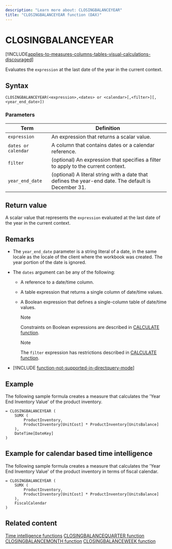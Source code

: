 ```yaml
---
description: "Learn more about: CLOSINGBALANCEYEAR"
title: "CLOSINGBALANCEYEAR function (DAX)"
---
```

# CLOSINGBALANCEYEAR

[!INCLUDE[applies-to-measures-columns-tables-visual-calculations-discouraged](includes/applies-to-measures-columns-tables-visual-calculations-discouraged.md)]

Evaluates the `expression` at the last date of the year in the current context.

## Syntax

```
CLOSINGBALANCEYEAR(<expression>,<dates> or <calendar>[,<filter>][,<year_end_date>])
```

### Parameters

|Term|Definition|
|--------|--------------|
|`expression`|An expression that returns a scalar value.|
|`dates or calendar`|A column that contains dates or a calendar reference.|
|`filter`|(optional) An expression that specifies a filter to apply to the current context.|
|`year_end_date`|(optional) A literal string with a date that defines the year-end date. The default is December 31.|

## Return value

A scalar value that represents the `expression` evaluated at the last date of the year in the current context.

## Remarks

- The `year_end_date` parameter is a string literal of a date, in the same locale as the locale of the client where the workbook was created. The year portion of the date is ignored.

- The `dates` argument can be any of the following:

  - A reference to a date/time column.

  - A table expression that returns a single column of date/time values.

  - A Boolean expression that defines a single-column table of date/time values.

    > [!NOTE]
    > Constraints on Boolean expressions are described in [CALCULATE function](calculate-function-dax.md).

    > [!NOTE]
    > The `filter` expression has restrictions described in [CALCULATE function](calculate-function-dax.md).

- [!INCLUDE [function-not-supported-in-directquery-mode](includes/function-not-supported-in-directquery-mode.md)]

## Example

The following sample formula creates a measure that calculates the 'Year End Inventory Value' of the product inventory.

```dax
= CLOSINGBALANCEYEAR (
    SUMX (
        ProductInventory,
        ProductInventory[UnitCost] * ProductInventory[UnitsBalance]
    ),
    DateTime[DateKey]
)
```

## Example for calendar based time intelligence

The following sample formula creates a measure that calculates the 'Year End Inventory Value' of the product inventory in terms of fiscal calendar.

```dax
= CLOSINGBALANCEYEAR (
    SUMX (
        ProductInventory,
        ProductInventory[UnitCost] * ProductInventory[UnitsBalance]
    ),
    FiscalCalendar
)
```

## Related content

[Time intelligence functions](time-intelligence-functions-dax.md)
[CLOSINGBALANCEQUARTER function](closingbalancequarter-function-dax.md)
[CLOSINGBALANCEMONTH function](closingbalancemonth-function-dax.md)
[CLOSINGBALANCEWEEK function](closingbalanceweek-function-dax.md)
